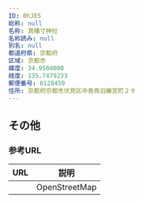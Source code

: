 ```yaml
---
ID: 0hJE5
総称: null
名称: 真幡寸神社
名称読み: null
別名: null
都道府県: 京都府
区域: 京都市
緯度: 34.9504008
経度: 135.7479233
郵便番号: 6128459
住所: 京都府京都市伏見区中島鳥羽離宮町２９
---
```


## その他

### 参考URL

| URL | 説明          |
| --- | ------------- |
|     | OpenStreetMap |
